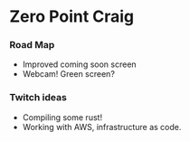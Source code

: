 Zero Point Craig
================

### Road Map

 - Improved coming soon screen
 - Webcam! Green screen?

### Twitch ideas

 - Compiling some rust!
 - Working with AWS, infrastructure as code.
